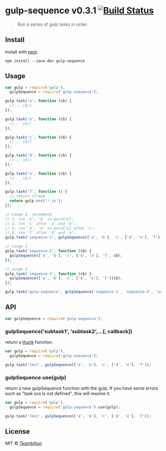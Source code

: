 gulp-sequence v0.3.1 [![Build Status](https://travis-ci.org/teambition/gulp-sequence.svg)](https://travis-ci.org/teambition/gulp-sequence)
====
> Run a series of gulp tasks in order.

## Install

Install with [npm](https://npmjs.org/package/gulp-sequence)

```
npm install --save-dev gulp-sequence
```


## Usage

```js
var gulp = require('gulp'),
  gulpSequence = require('gulp-sequence');

gulp.task('a', function (cb) {
  //... cb()
});

gulp.task('b', function (cb) {
  //... cb()
});

gulp.task('c', function (cb) {
  //... cb()
});

gulp.task('d', function (cb) {
  //... cb()
});

gulp.task('e', function (cb) {
  //... cb()
});

gulp.task('f', function () {
  // return stream
  return gulp.src('*.js');
});

// usage 1, recommend
// 1. run 'a', 'b' in parallel;
// 2. run 'c' after 'a' and 'b';
// 3. run 'd', 'e' in parallel after 'c';
// 3. run 'f' after 'd' and 'e'.
gulp.task('sequence-1', gulpSequence(['a', 'b'], 'c', ['d', 'e'], 'f'));

// usage 2
gulp.task('sequence-2', function (cb) {
  gulpSequence(['a', 'b'], 'c', ['d', 'e'], 'f', cb);
});

// usage 3
gulp.task('sequence-3', function (cb) {
  gulpSequence(['a', 'b'], 'c', ['d', 'e'], 'f')(cb);
});

gulp.task('gulp-sequence', gulpSequence('sequence-1', 'sequence-2', 'sequence-3'));
```

## API

```js
var gulpSequence = require('gulp-sequence');
```

### gulpSequence('subtask1', 'subtask2',...[, callback])
return a [thunk](https://github.com/teambition/thunks) function.

```js
var gulp = require('gulp'),
  gulpSequence = require('gulp-sequence');

gulp.task('test', gulpSequence(['a', 'b'], 'c', ['d', 'e'], 'f'));
```

### gulpSequence.use(gulp)
return a new gulpSequence function with the gulp. If you have some errors such as "task xxx is not defined", this will resolve it.

```js
var gulp = require('gulp'),
  gulpSequence = require('gulp-sequence').use(gulp);

gulp.task('test', gulpSequence(['a', 'b'], 'c', ['d', 'e'], 'f'));
```

## License

MIT © [Teambition](http://teambition.com)
